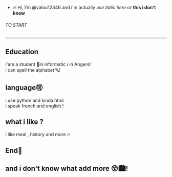 - 🔥 Hi, I’m @valou12346 and i'm actually *use italic here* or **this i don't know**


<h6>TO START</h6>


------------------------------------------------------------------------------------
## Education
  i'am a student 📘in informatic ℹ️ in Angers!  
  i can spell the alphabet 🔤!  
## language🉑    
  i use python and kinda html  
  i speak french and english !  
## what i like ?  
i like meal , history and more 🔥
## End🏤  
  and i don't know what add more 😲🏙️!  
------------------------------------------------------------------------------------


<!---
valou12346/valou12346 is a ✨ special ✨ repository because its `README.md` (this file) appears on your GitHub profile.
You can click the Preview link to take a look at your changes.
--->
